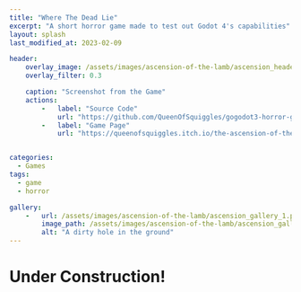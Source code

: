 ```yaml
---
title: "Where The Dead Lie"
excerpt: "A short horror game made to test out Godot 4's capabilities"
layout: splash
last_modified_at: 2023-02-09

header:
    overlay_image: /assets/images/ascension-of-the-lamb/ascension_header.png
    overlay_filter: 0.3

    caption: "Screenshot from the Game"
    actions:
        -   label: "Source Code"
            url: "https://github.com/QueenOfSquiggles/gogodot3-horror-game" 
        -   label: "Game Page"
            url: "https://queenofsquiggles.itch.io/the-ascension-of-the-lamb" 


categories:
  - Games
tags:
  - game
  - horror

gallery:
    -   url: /assets/images/ascension-of-the-lamb/ascension_gallery_1.png
        image_path: /assets/images/ascension-of-the-lamb/ascension_gallery_1.png
        alt: "A dirty hole in the ground"
---
```


# Under Construction!